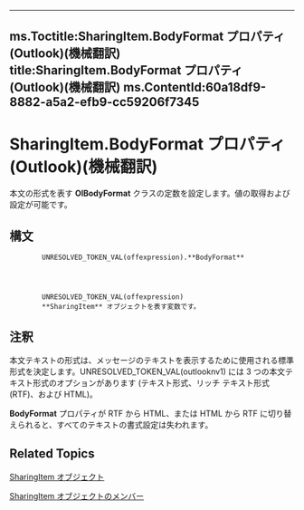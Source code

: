

---
ms.Toctitle:SharingItem.BodyFormat プロパティ (Outlook)(機械翻訳)
title:SharingItem.BodyFormat プロパティ (Outlook)(機械翻訳)
ms.ContentId:60a18df9-8882-a5a2-efb9-cc59206f7345
---
# SharingItem.BodyFormat プロパティ (Outlook)(機械翻訳)




本文の形式を表す **OlBodyFormat** クラスの定数を設定します。値の取得および設定が可能です。

## 構文

            UNRESOLVED_TOKEN_VAL(offexpression).**BodyFormat**




            UNRESOLVED_TOKEN_VAL(offexpression)
            **SharingItem** オブジェクトを表す変数です。



## 注釈
本文テキストの形式は、メッセージのテキストを表示するために使用される標準形式を決定します。UNRESOLVED_TOKEN_VAL(outlooknv1) には 3 つの本文テキスト形式のオプションがあります (テキスト形式、リッチ テキスト形式 (RTF)、および HTML)。



**BodyFormat** プロパティが RTF から HTML、または HTML から RTF に切り替えられると、すべてのテキストの書式設定は失われます。



## Related Topics

[SharingItem オブジェクト](63dd3451-44f3-7cc4-c6e2-7dad5835a7d2.md)

[SharingItem オブジェクトのメンバー](719ad60e-2242-2c54-778f-006b61690389.md)




